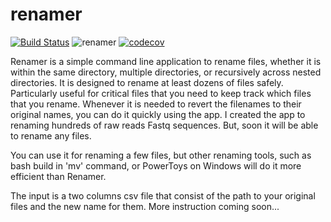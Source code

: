 # renamer
[![Build Status](https://www.travis-ci.com/hhandika/renamer.svg?token=iQp4qFGynfoVoVviqG6N&branch=main)](https://www.travis-ci.com/hhandika/renamer)
![renamer](https://github.com/actions/renamer/workflows/renamer/badge.svg)
[![codecov](https://codecov.io/gh/hhandika/renamer/branch/main/graph/badge.svg?token=GTRALIA5YZ)](https://codecov.io/gh/hhandika/renamer)

Renamer is a simple command line application to rename files, whether it is within the same directory, multiple directories, or recursively across nested directories. It is designed to rename at least dozens of files safely. Particularly useful for critical files that you need to keep track which files that you rename. Whenever it is needed to revert the filenames to their original names, you can do it quickly using the app. I created the app to renaming hundreds of raw reads Fastq sequences. But, soon it will be able to rename any files. 

You can use it for renaming a few files, but other renaming tools, such as bash build in 'mv' command, or PowerToys on Windows will do it more efficient than Renamer. 

The input is a two columns csv file that consist of the path to your original files and the new name for them. More instruction coming soon...
